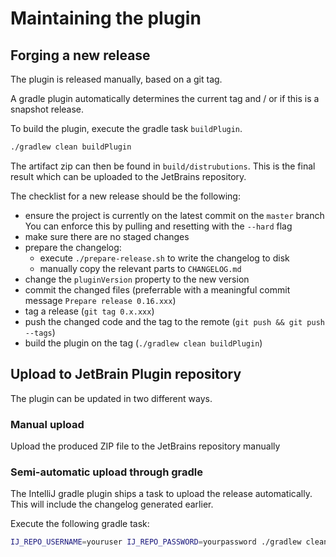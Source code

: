 # Maintaining the plugin

## Forging a new release

The plugin is released manually, based on a git tag.

A gradle plugin automatically determines the current tag and / or if this
is a snapshot release.

To build the plugin, execute the gradle task `buildPlugin`.

```bash
./gradlew clean buildPlugin
```

The artifact zip can then be found in `build/distrubutions`. This is the
final result which can be uploaded to the JetBrains repository.

The checklist for a new release should be the following:

* ensure the project is currently on the latest commit on the `master` branch
  You can enforce this by pulling and resetting with the `--hard` flag
* make sure there are no staged changes
* prepare the changelog:
  * execute `./prepare-release.sh` to write the changelog to disk
  * manually copy the relevant parts to `CHANGELOG.md`
* change the `pluginVersion` property to the new version
* commit the changed files (preferrable with a meaningful commit message 
  `Prepare release 0.16.xxx`)
* tag a release (`git tag 0.x.xxx`)
* push the changed code and the tag to the remote (`git push && git push --tags`)
* build the plugin on the tag (`./gradlew clean buildPlugin`)

## Upload to JetBrain Plugin repository

The plugin can be updated in two different ways.

### Manual upload

Upload the produced ZIP file to the JetBrains repository manually

### Semi-automatic upload through gradle

The IntelliJ gradle plugin ships a task to upload the release
automatically. This will include the changelog generated earlier.

Execute the following gradle task:

```bash
IJ_REPO_USERNAME=youruser IJ_REPO_PASSWORD=yourpassword ./gradlew clean buildPlugin publishPlugin
```
